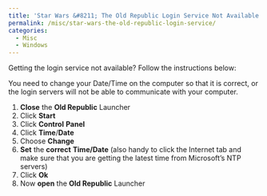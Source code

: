 ```yaml
---
title: 'Star Wars &#8211; The Old Republic Login Service Not Available'
permalink: /misc/star-wars-the-old-republic-login-service/
categories:
  - Misc
  - Windows
---
```

Getting the login service not available? Follow the instructions below:

You need to change your Date/Time on the computer so that it is correct, or the login servers will not be able to communicate with your computer.

  1. **Close** the **Old Republic** Launcher
  2. Click **Start**
  3. Click **Control** **Panel**
  4. Click **Time**/**Date**
  5. Choose **Change**
  6. **Set** the **correct** **Time/Date** (also handy to click the Internet tab and make sure that you are getting the latest time from Microsoft&#8217;s NTP servers)
  7. Click **Ok**
  8. Now **open** the **Old Republic** Launcher
